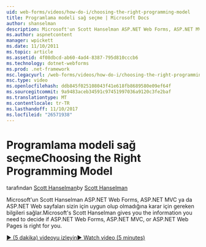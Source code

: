 ```yaml
---
uid: web-forms/videos/how-do-i/choosing-the-right-programming-model
title: Programlama modeli sağ seçme | Microsoft Docs
author: shanselman
description: Microsoft'un Scott Hanselman ASP.NET Web Forms, ASP.NET MVC ya da ASP.NET Web sayfaları sizin için uygun olup olmadığına karar için gereken bilgileri sağlar.
ms.author: aspnetcontent
manager: wpickett
ms.date: 11/10/2011
ms.topic: article
ms.assetid: 4f08dbcd-ab60-4ad4-8387-795d810cccb6
ms.technology: dotnet-webforms
ms.prod: .net-framework
msc.legacyurl: /web-forms/videos/how-do-i/choosing-the-right-programming-model
msc.type: video
ms.openlocfilehash: ddb845f025108043f41e618fb8689580e09ef64f
ms.sourcegitcommit: 9a9483aceb34591c97451997036a9120c3fe2baf
ms.translationtype: MT
ms.contentlocale: tr-TR
ms.lasthandoff: 11/10/2017
ms.locfileid: "26571938"
---
```

<a name="choosing-the-right-programming-model"></a><span data-ttu-id="c7ed7-103">Programlama modeli sağ seçme</span><span class="sxs-lookup"><span data-stu-id="c7ed7-103">Choosing the Right Programming Model</span></span>
====================
<span data-ttu-id="c7ed7-104">tarafından [Scott Hanselman](https://github.com/shanselman)</span><span class="sxs-lookup"><span data-stu-id="c7ed7-104">by [Scott Hanselman](https://github.com/shanselman)</span></span>

<span data-ttu-id="c7ed7-105">Microsoft'un Scott Hanselman ASP.NET Web Forms, ASP.NET MVC ya da ASP.NET Web sayfaları sizin için uygun olup olmadığına karar için gereken bilgileri sağlar.</span><span class="sxs-lookup"><span data-stu-id="c7ed7-105">Microsoft's Scott Hanselman gives you the information you need to decide if ASP.NET Web Forms, ASP.NET MVC, or ASP.NET Web Pages is right for you.</span></span>

[<span data-ttu-id="c7ed7-106">&#9654; (5 dakika) videoyu izleyin</span><span class="sxs-lookup"><span data-stu-id="c7ed7-106">&#9654; Watch video (5 minutes)</span></span>](https://channel9.msdn.com/Blogs/ASP-NET-Site-Videos/choosing-the-right-programming-model)
